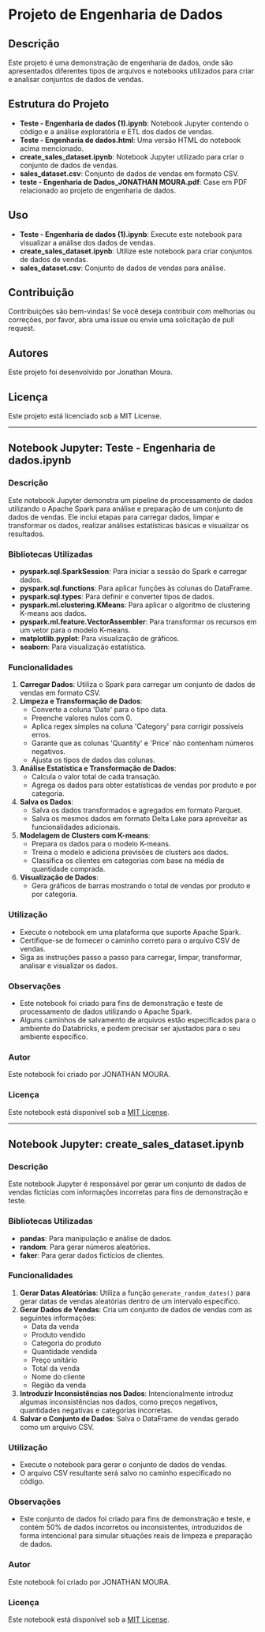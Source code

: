 # Projeto de Engenharia de Dados

## Descrição
Este projeto é uma demonstração de engenharia de dados, onde são apresentados diferentes tipos de arquivos e notebooks utilizados para criar e analisar conjuntos de dados de vendas.

## Estrutura do Projeto
- **Teste - Engenharia de dados (1).ipynb**: Notebook Jupyter contendo o código e a análise exploratória e ETL dos dados de vendas.
- **Teste - Engenharia de dados.html**: Uma versão HTML do notebook acima mencionado.
- **create_sales_dataset.ipynb**: Notebook Jupyter utilizado para criar o conjunto de dados de vendas.
- **sales_dataset.csv**: Conjunto de dados de vendas em formato CSV.
- **teste - Engenharia de Dados_JONATHAN MOURA.pdf**: Case em PDF relacionado ao projeto de engenharia de dados.

## Uso
- **Teste - Engenharia de dados (1).ipynb**: Execute este notebook para visualizar a análise dos dados de vendas.
- **create_sales_dataset.ipynb**: Utilize este notebook para criar conjuntos de dados de vendas.
- **sales_dataset.csv**: Conjunto de dados de vendas para análise.

## Contribuição
Contribuições são bem-vindas! Se você deseja contribuir com melhorias ou correções, por favor, abra uma issue ou envie uma solicitação de pull request.

## Autores
Este projeto foi desenvolvido por Jonathan Moura.

## Licença
Este projeto está licenciado sob a MIT License.

---

## Notebook Jupyter: Teste - Engenharia de dados.ipynb

### Descrição
Este notebook Jupyter demonstra um pipeline de processamento de dados utilizando o Apache Spark para análise e preparação de um conjunto de dados de vendas. Ele inclui etapas para carregar dados, limpar e transformar os dados, realizar análises estatísticas básicas e visualizar os resultados.

### Bibliotecas Utilizadas
- **pyspark.sql.SparkSession**: Para iniciar a sessão do Spark e carregar dados.
- **pyspark.sql.functions**: Para aplicar funções às colunas do DataFrame.
- **pyspark.sql.types**: Para definir e converter tipos de dados.
- **pyspark.ml.clustering.KMeans**: Para aplicar o algoritmo de clustering K-means aos dados.
- **pyspark.ml.feature.VectorAssembler**: Para transformar os recursos em um vetor para o modelo K-means.
- **matplotlib.pyplot**: Para visualização de gráficos.
- **seaborn**: Para visualização estatística.

### Funcionalidades
1. **Carregar Dados**: Utiliza o Spark para carregar um conjunto de dados de vendas em formato CSV.
2. **Limpeza e Transformação de Dados**:
   - Converte a coluna 'Date' para o tipo data.
   - Preenche valores nulos com 0.
   - Aplica regex simples na coluna 'Category' para corrigir possíveis erros.
   - Garante que as colunas 'Quantity' e 'Price' não contenham números negativos.
   - Ajusta os tipos de dados das colunas.
3. **Análise Estatística e Transformação de Dados**:
   - Calcula o valor total de cada transação.
   - Agrega os dados para obter estatísticas de vendas por produto e por categoria.
4. **Salva os Dados**:
   - Salva os dados transformados e agregados em formato Parquet.
   - Salva os mesmos dados em formato Delta Lake para aproveitar as funcionalidades adicionais.
5. **Modelagem de Clusters com K-means**:
   - Prepara os dados para o modelo K-means.
   - Treina o modelo e adiciona previsões de clusters aos dados.
   - Classifica os clientes em categorias com base na média de quantidade comprada.
6. **Visualização de Dados**:
   - Gera gráficos de barras mostrando o total de vendas por produto e por categoria.

### Utilização
- Execute o notebook em uma plataforma que suporte Apache Spark.
- Certifique-se de fornecer o caminho correto para o arquivo CSV de vendas.
- Siga as instruções passo a passo para carregar, limpar, transformar, analisar e visualizar os dados.

### Observações
- Este notebook foi criado para fins de demonstração e teste de processamento de dados utilizando o Apache Spark.
- Alguns caminhos de salvamento de arquivos estão especificados para o ambiente do Databricks, e podem precisar ser ajustados para o seu ambiente específico.

### Autor
Este notebook foi criado por JONATHAN MOURA.

### Licença
Este notebook está disponível sob a [MIT License](https://opensource.org/licenses/MIT).

---

## Notebook Jupyter: create_sales_dataset.ipynb

### Descrição
Este notebook Jupyter é responsável por gerar um conjunto de dados de vendas fictícias com informações incorretas para fins de demonstração e teste.

### Bibliotecas Utilizadas
- **pandas**: Para manipulação e análise de dados.
- **random**: Para gerar números aleatórios.
- **faker**: Para gerar dados fictícios de clientes.

### Funcionalidades
1. **Gerar Datas Aleatórias**: Utiliza a função `generate_random_dates()` para gerar datas de vendas aleatórias dentro de um intervalo específico.
2. **Gerar Dados de Vendas**: Cria um conjunto de dados de vendas com as seguintes informações:
   - Data da venda
   - Produto vendido
   - Categoria do produto
   - Quantidade vendida
   - Preço unitário
   - Total da venda
   - Nome do cliente
   - Região da venda
3. **Introduzir Inconsistências nos Dados**: Intencionalmente introduz algumas inconsistências nos dados, como preços negativos, quantidades negativas e categorias incorretas.
4. **Salvar o Conjunto de Dados**: Salva o DataFrame de vendas gerado como um arquivo CSV.

### Utilização
- Execute o notebook para gerar o conjunto de dados de vendas.
- O arquivo CSV resultante será salvo no caminho especificado no código.

### Observações
- Este conjunto de dados foi criado para fins de demonstração e teste, e contém 50% de dados incorretos ou inconsistentes, introduzidos de forma intencional para simular situações reais de limpeza e preparação de dados.

### Autor
Este notebook foi criado por JONATHAN MOURA.

### Licença
Este notebook está disponível sob a [MIT License](https://opensource.org/licenses/MIT).
